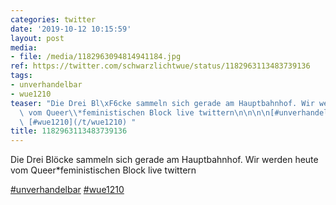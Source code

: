 ```yaml
---
categories: twitter
date: '2019-10-12 10:15:59'
layout: post
media:
- file: /media/1182963094814941184.jpg
ref: https://twitter.com/schwarzlichtwue/status/1182963113483739136
tags:
- unverhandelbar
- wue1210
teaser: "Die Drei Bl\xF6cke sammeln sich gerade am Hauptbahnhof. Wir werden heute\
  \ vom Queer\\*feministischen Block live twittern\n\n\n\n[#unverhandelbar](/t/unverhandelbar)\
  \ [#wue1210](/t/wue1210) "
title: 1182963113483739136
---
```

Die Drei Blöcke sammeln sich gerade am Hauptbahnhof. Wir werden heute vom Queer\*feministischen Block live twittern



[#unverhandelbar](/t/unverhandelbar) [#wue1210](/t/wue1210) 